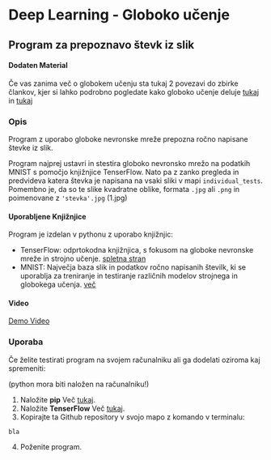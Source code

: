 # Deep Learning - Globoko učenje
## Program za prepoznavo števk iz slik

#### Dodaten Material
Če vas zanima več o globokem učenju sta tukaj 2 povezavi do zbirke člankov, kjer si lahko podrobno pogledate kako globoko učenje deluje [tukaj](https://www.analyticsvidhya.com/blog/2021/06/a-comprehensive-tutorial-on-deep-learning-part-2/) in [tukaj](https://www.analyticsvidhya.com/blog/2021/05/a-comprehensive-tutorial-on-deep-learning-part-1/)

### Opis
Program z uporabo globoke nevronske mreže prepozna ročno napisane števke iz slik.

Program najprej ustavri in stestira globoko nevronsko mrežo na podatkih MNIST s pomočjo knjižnjice TenserFlow.
Nato pa z zanko pregleda in predvideva katera števka je napisana na vsaki sliki v mapi `individual_tests`. Pomembno je, da so te slike kvadratne oblike, formata `.jpg` ali `.png` in poimenovane z `'stevka'.jpg` (1.jpg) 

#### Uporabljene Knjižnjice
Program je izdelan v pythonu z uporabo knjižnjic:
- TenserFlow: odprtokodna knjižnjica, s fokusom na globoke nevronske mreže in strojno učenje. [spletna stran](teshttps://www.tensorflow.org/t)
- MNIST: Največja baza slik in podatkov ročno napisanih številk, ki se uporablja za treniranje in testiranje različnih modelov strojnega in globokega učenja. [več](https://en.wikipedia.org/wiki/MNIST_database)

#### Video
[Demo Video](demo.mp4)

### Uporaba
Če želite testirati program na svojem računalniku ali ga dodelati oziroma kaj spremeniti:

(python mora biti naložen na računalniku!)

1. Naložite **pip**
Več [tukaj](https://pip.pypa.io/en/stable/installation/).
2. Naložite **TenserFlow**
Več [tukaj](https://www.tensorflow.org/install).
3. Kopirajte ta Github repository v svojo mapo z komando v terminalu:
```
bla
```
4. Poženite program.
   
